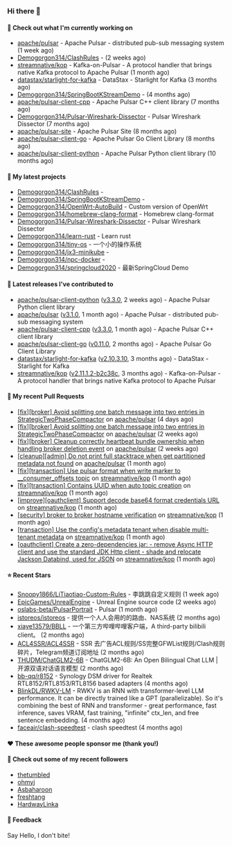 ### Hi there 👋

#### 👷 Check out what I'm currently working on

- [apache/pulsar](https://github.com/apache/pulsar) - Apache Pulsar - distributed pub-sub messaging system (1 week ago)
- [Demogorgon314/ClashRules](https://github.com/Demogorgon314/ClashRules) -  (2 weeks ago)
- [streamnative/kop](https://github.com/streamnative/kop) - Kafka-on-Pulsar - A protocol handler that brings native Kafka protocol to Apache Pulsar (1 month ago)
- [datastax/starlight-for-kafka](https://github.com/datastax/starlight-for-kafka) - DataStax - Starlight for Kafka (3 months ago)
- [Demogorgon314/SpringBootKStreamDemo](https://github.com/Demogorgon314/SpringBootKStreamDemo) -  (4 months ago)
- [apache/pulsar-client-cpp](https://github.com/apache/pulsar-client-cpp) - Apache Pulsar C&#43;&#43; client library (7 months ago)
- [Demogorgon314/Pulsar-Wireshark-Dissector](https://github.com/Demogorgon314/Pulsar-Wireshark-Dissector) - Pulsar Wireshark Dissector (7 months ago)
- [apache/pulsar-site](https://github.com/apache/pulsar-site) - Apache Pulsar Site (8 months ago)
- [apache/pulsar-client-go](https://github.com/apache/pulsar-client-go) - Apache Pulsar Go Client Library (8 months ago)
- [apache/pulsar-client-python](https://github.com/apache/pulsar-client-python) - Apache Pulsar Python client library (10 months ago)

#### 🌱 My latest projects

- [Demogorgon314/ClashRules](https://github.com/Demogorgon314/ClashRules) - 
- [Demogorgon314/SpringBootKStreamDemo](https://github.com/Demogorgon314/SpringBootKStreamDemo) - 
- [Demogorgon314/OpenWrt-AutoBuild](https://github.com/Demogorgon314/OpenWrt-AutoBuild) - Custom version of OpenWrt
- [Demogorgon314/homebrew-clang-format](https://github.com/Demogorgon314/homebrew-clang-format) - Homebrew clang-format
- [Demogorgon314/Pulsar-Wireshark-Dissector](https://github.com/Demogorgon314/Pulsar-Wireshark-Dissector) - Pulsar Wireshark Dissector
- [Demogorgon314/learn-rust](https://github.com/Demogorgon314/learn-rust) - Learn rust
- [Demogorgon314/tiny-os](https://github.com/Demogorgon314/tiny-os) - 一个小的操作系统
- [Demogorgon314/jx3-minikube](https://github.com/Demogorgon314/jx3-minikube) - 
- [Demogorgon314/npc-docker](https://github.com/Demogorgon314/npc-docker) - 
- [Demogorgon314/springcloud2020](https://github.com/Demogorgon314/springcloud2020) - 最新SpringCloud Demo

#### 🔭 Latest releases I've contributed to

- [apache/pulsar-client-python](https://github.com/apache/pulsar-client-python) ([v3.3.0](https://github.com/apache/pulsar-client-python/releases/tag/v3.3.0), 2 weeks ago) - Apache Pulsar Python client library
- [apache/pulsar](https://github.com/apache/pulsar) ([v3.1.0](https://github.com/apache/pulsar/releases/tag/v3.1.0), 1 month ago) - Apache Pulsar - distributed pub-sub messaging system
- [apache/pulsar-client-cpp](https://github.com/apache/pulsar-client-cpp) ([v3.3.0](https://github.com/apache/pulsar-client-cpp/releases/tag/v3.3.0), 1 month ago) - Apache Pulsar C&#43;&#43; client library
- [apache/pulsar-client-go](https://github.com/apache/pulsar-client-go) ([v0.11.0](https://github.com/apache/pulsar-client-go/releases/tag/v0.11.0), 2 months ago) - Apache Pulsar Go Client Library
- [datastax/starlight-for-kafka](https://github.com/datastax/starlight-for-kafka) ([v2.10.3.10](https://github.com/datastax/starlight-for-kafka/releases/tag/v2.10.3.10), 3 months ago) - DataStax - Starlight for Kafka
- [streamnative/kop](https://github.com/streamnative/kop) ([v2.11.1.2-b2c38c](https://github.com/streamnative/kop/releases/tag/v2.11.1.2-b2c38c), 3 months ago) - Kafka-on-Pulsar - A protocol handler that brings native Kafka protocol to Apache Pulsar

#### 🔨 My recent Pull Requests

- [[fix][broker] Avoid splitting one batch message into two entries in StrategicTwoPhaseCompactor](https://github.com/apache/pulsar/pull/21156) on [apache/pulsar](https://github.com/apache/pulsar) (4 days ago)
- [[fix][broker] Avoid splitting one batch message into two entries in StrategicTwoPhaseCompactor](https://github.com/apache/pulsar/pull/21091) on [apache/pulsar](https://github.com/apache/pulsar) (2 weeks ago)
- [[fix][broker] Cleanup correctly heartbeat bundle ownership when handling broker deletion event](https://github.com/apache/pulsar/pull/21083) on [apache/pulsar](https://github.com/apache/pulsar) (2 weeks ago)
- [[cleanup][admin] Do not print full stacktrace when get partitioned metadata not found](https://github.com/apache/pulsar/pull/20979) on [apache/pulsar](https://github.com/apache/pulsar) (1 month ago)
- [[fix][transaction] Use pulsar format when write marker to __consumer_offsets topic](https://github.com/streamnative/kop/pull/1994) on [streamnative/kop](https://github.com/streamnative/kop) (1 month ago)
- [[fix][transaction] Contains UUID when auto topic creation](https://github.com/streamnative/kop/pull/1993) on [streamnative/kop](https://github.com/streamnative/kop) (1 month ago)
- [[improve][oauthclient] Support decode base64 format credentials URL](https://github.com/streamnative/kop/pull/1990) on [streamnative/kop](https://github.com/streamnative/kop) (1 month ago)
- [[security] broker to broker hostname verification](https://github.com/streamnative/kop/pull/1983) on [streamnative/kop](https://github.com/streamnative/kop) (1 month ago)
- [[transaction] Use the config&#39;s metadata tenant when disable multi-tenant metadata](https://github.com/streamnative/kop/pull/1980) on [streamnative/kop](https://github.com/streamnative/kop) (1 month ago)
- [[oauthclient] Create a zero-dependencies jar: - remove Async HTTP client and use the standard JDK Http client - shade and relocate Jackson Databind, used for JSON](https://github.com/streamnative/kop/pull/1979) on [streamnative/kop](https://github.com/streamnative/kop) (1 month ago)

#### ⭐ Recent Stars

- [Snoopy1866/LiTiaotiao-Custom-Rules](https://github.com/Snoopy1866/LiTiaotiao-Custom-Rules) - 李跳跳自定义规则 (1 week ago)
- [EpicGames/UnrealEngine](https://github.com/EpicGames/UnrealEngine) - Unreal Engine source code (2 weeks ago)
- [oslabs-beta/PulsarPortrait](https://github.com/oslabs-beta/PulsarPortrait) - Pulsar (1 month ago)
- [istoreos/istoreos](https://github.com/istoreos/istoreos) - 提供一个人人会用的的路由、NAS系统 (2 months ago)
- [xiaye13579/BBLL](https://github.com/xiaye13579/BBLL) - 一个第三方哔哩哔哩客户端，A third-party bilibili client。 (2 months ago)
- [ACL4SSR/ACL4SSR](https://github.com/ACL4SSR/ACL4SSR) - SSR 去广告ACL规则/SS完整GFWList规则/Clash规则碎片，Telegram频道订阅地址 (2 months ago)
- [THUDM/ChatGLM2-6B](https://github.com/THUDM/ChatGLM2-6B) - ChatGLM2-6B: An Open Bilingual Chat LLM | 开源双语对话语言模型 (2 months ago)
- [bb-qq/r8152](https://github.com/bb-qq/r8152) - Synology DSM driver for Realtek RTL8152/RTL8153/RTL8156 based adapters (4 months ago)
- [BlinkDL/RWKV-LM](https://github.com/BlinkDL/RWKV-LM) - RWKV is an RNN with transformer-level LLM performance. It can be directly trained like a GPT (parallelizable). So it&#39;s combining the best of RNN and transformer - great performance, fast inference, saves VRAM, fast training, &#34;infinite&#34; ctx_len, and free sentence embedding. (4 months ago)
- [faceair/clash-speedtest](https://github.com/faceair/clash-speedtest) - clash speedtest (4 months ago)

#### ❤️ These awesome people sponsor me (thank you!)


#### 👯 Check out some of my recent followers

- [thetumbled](https://github.com/thetumbled)
- [ohmyj](https://github.com/ohmyj)
- [Asbaharoon](https://github.com/Asbaharoon)
- [freshtang](https://github.com/freshtang)
- [HardwayLinka](https://github.com/HardwayLinka)

#### 💬 Feedback

Say Hello, I don't bite!

